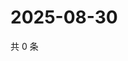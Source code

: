 # 2025-08-30

共 0 条

<!-- BEGIN ZHIHUVIDEO -->
<!-- 最后更新时间 Sat Aug 30 2025 02:15:18 GMT+0800 (China Standard Time) -->

<!-- END ZHIHUVIDEO -->
